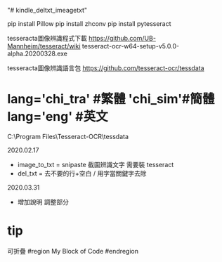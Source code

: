 ﻿"# kindle_deltxt_imeagetxt" 

pip install Pillow
pip install zhconv
pip install pytesseract

tesseracta圖像辨識程式下載
https://github.com/UB-Mannheim/tesseract/wiki
tesseract-ocr-w64-setup-v5.0.0-alpha.20200328.exe

tesseracta圖像辨識語言包
https://github.com/tesseract-ocr/tessdata
# lang='chi_tra' #繁體 'chi_sim'#簡體 lang='eng' #英文
C:\Program Files\Tesseract-OCR\tessdata

2020.02.17 
+ image_to_txt = snipaste 截圖辨識文字 需要裝 tesseract
+ del_txt = 去不要的行+空白 / 用字當關鍵字去除

2020.03.31
+ 增加說明 調整部分

tip
===
可折疊
#region My Block of Code
#endregion
